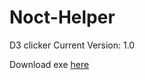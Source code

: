 # Noct-Helper
D3 clicker
Current Version: 1.0

Download exe [here](https://github.com/Akayaakuma/Noct-Helper/releases/tag/1.0) 
